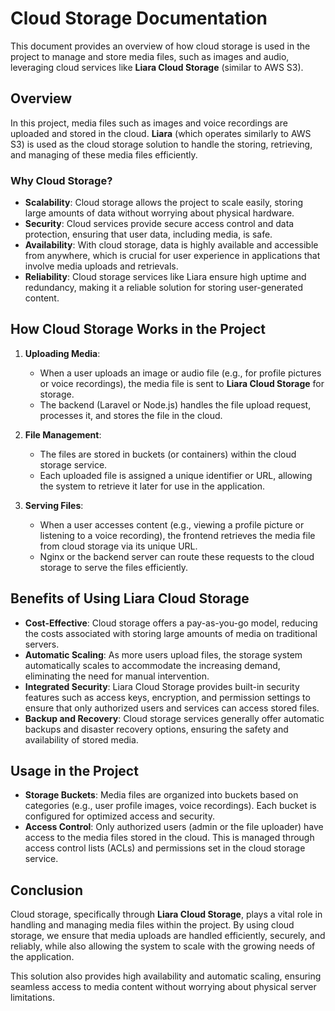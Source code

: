 # Cloud Storage Documentation

This document provides an overview of how cloud storage is used in the project to manage and store media files, such as images and audio, leveraging cloud services like **Liara Cloud Storage** (similar to AWS S3).

## Overview

In this project, media files such as images and voice recordings are uploaded and stored in the cloud. **Liara** (which operates similarly to AWS S3) is used as the cloud storage solution to handle the storing, retrieving, and managing of these media files efficiently.

### Why Cloud Storage?

- **Scalability**: Cloud storage allows the project to scale easily, storing large amounts of data without worrying about physical hardware.
- **Security**: Cloud services provide secure access control and data protection, ensuring that user data, including media, is safe.
- **Availability**: With cloud storage, data is highly available and accessible from anywhere, which is crucial for user experience in applications that involve media uploads and retrievals.
- **Reliability**: Cloud storage services like Liara ensure high uptime and redundancy, making it a reliable solution for storing user-generated content.

## How Cloud Storage Works in the Project

1. **Uploading Media**:
    - When a user uploads an image or audio file (e.g., for profile pictures or voice recordings), the media file is sent to **Liara Cloud Storage** for storage.
    - The backend (Laravel or Node.js) handles the file upload request, processes it, and stores the file in the cloud.

2. **File Management**:
    - The files are stored in buckets (or containers) within the cloud storage service.
    - Each uploaded file is assigned a unique identifier or URL, allowing the system to retrieve it later for use in the application.

3. **Serving Files**:
    - When a user accesses content (e.g., viewing a profile picture or listening to a voice recording), the frontend retrieves the media file from cloud storage via its unique URL.
    - Nginx or the backend server can route these requests to the cloud storage to serve the files efficiently.

## Benefits of Using Liara Cloud Storage

- **Cost-Effective**: Cloud storage offers a pay-as-you-go model, reducing the costs associated with storing large amounts of media on traditional servers.
- **Automatic Scaling**: As more users upload files, the storage system automatically scales to accommodate the increasing demand, eliminating the need for manual intervention.
- **Integrated Security**: Liara Cloud Storage provides built-in security features such as access keys, encryption, and permission settings to ensure that only authorized users and services can access stored files.
- **Backup and Recovery**: Cloud storage services generally offer automatic backups and disaster recovery options, ensuring the safety and availability of stored media.

## Usage in the Project

- **Storage Buckets**: Media files are organized into buckets based on categories (e.g., user profile images, voice recordings). Each bucket is configured for optimized access and security.
- **Access Control**: Only authorized users (admin or the file uploader) have access to the media files stored in the cloud. This is managed through access control lists (ACLs) and permissions set in the cloud storage service.

## Conclusion

Cloud storage, specifically through **Liara Cloud Storage**, plays a vital role in handling and managing media files within the project. By using cloud storage, we ensure that media uploads are handled efficiently, securely, and reliably, while also allowing the system to scale with the growing needs of the application.

This solution also provides high availability and automatic scaling, ensuring seamless access to media content without worrying about physical server limitations.
